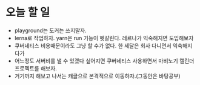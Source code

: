# 오늘 할 일
- playground는 도커는 쓰지말자.
- lerna로 작업하자. yarn은 run 기능이 헷갈린다. 레르나가 익숙해지면 도입해보자
- 쿠버네티스 비용때문이라도 그냥 할 수가 없다. 한 세달은 회사 다니면서 익숙해지다가
- 어느정도 서버비를 낼 수 있겠다 싶어지면 쿠버네티스 사용하면서 마비노기 캘린더 프로젝트를 해보자.
- 거기까지 해보고 나서는 캐글으로 본격적으로 이동하자.(그동안은 바탕공부)